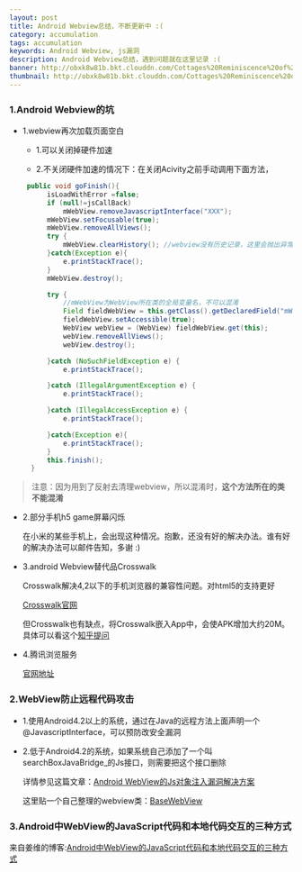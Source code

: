 ```yaml
---
layout: post
title: Android Webview总结，不断更新中 :(
category: accumulation
tags: accumulation
keywords: Android Webview, js漏洞
description: Android Webview总结，遇到问题就在这里记录 :(
banner: http://obxk8w81b.bkt.clouddn.com/Cottages%20Reminiscence%20of%20the%20North.jpg
thumbnail: http://obxk8w81b.bkt.clouddn.com/Cottages%20Reminiscence%20of%20the%20North.jpg
---
```



### 1.Android Webview的坑

- 1.webview再次加载页面空白

  - 1.可以关闭掉硬件加速

  - 2.不关闭硬件加速的情况下：在关闭Acivity之前手动调用下面方法，

  <!--more-->

  ~~~ Java
   public void goFinish(){
        isLoadWithError =false;
        if (null!=jsCallBack)
            mWebView.removeJavascriptInterface("XXX");
        mWebView.setFocusable(true);
        mWebView.removeAllViews();
        try {
        	mWebView.clearHistory(); //webview没有历史记录，这里会抛出异常
        }catch(Exception e){
            e.printStackTrace();
        }
        mWebView.destroy();

        try {
        	//mWebView为WebView所在类的全局变量名，不可以混淆
            Field fieldWebView = this.getClass().getDeclaredField("mWebView");
            fieldWebView.setAccessible(true);
            WebView webView = (WebView) fieldWebView.get(this);
            webView.removeAllViews();
            webView.destroy();

        }catch (NoSuchFieldException e) {
            e.printStackTrace();

        }catch (IllegalArgumentException e) {
            e.printStackTrace();

        }catch (IllegalAccessException e) {
            e.printStackTrace();

        }catch(Exception e){
            e.printStackTrace();
        }
        this.finish();
    }
   ~~~

> 注意：因为用到了反射去清理webview，所以混淆时，**这个方法所在的类不能混淆**


- 2.部分手机h5 game屏幕闪烁

	在小米的某些手机上，会出现这种情况。抱歉，还没有好的解决办法。谁有好的解决办法可以邮件告知，多谢 :)

- 3.android Webview替代品Crosswalk

	Crosswalk解决4,2以下的手机浏览器的兼容性问题。对html5的支持更好

	[Crosswalk官网](https://crosswalk-project.org/)

	但Crosswalk也有缺点，将Crosswalk嵌入App中，会使APK增加大约20M。具体可以看这个[知乎提问](https://www.zhihu.com/question/26484511)

- 4.腾讯浏览服务

	[官网地址](http://x5.tencent.com/index)

### 2.WebView防止远程代码攻击

- 1.使用Android4.2以上的系统，通过在Java的远程方法上面声明一个@JavascriptInterface，可以预防改安全漏洞  

- 2.低于Android4.2的系统，如果系统自己添加了一个叫searchBoxJavaBridge_的Js接口，则需要把这个接口删除

  详情参见这篇文章：[Android WebView的Js对象注入漏洞解决方案](http://blog.csdn.net/leehong2005/article/details/11808557/)

  这里贴一个自己整理的webview类：[BaseWebView](https://gist.github.com/agehua/99233b40e05db29ee0ed4f50fb2c7530)

### 3.Android中WebView的JavaScript代码和本地代码交互的三种方式
来自姜维的博客:[Android中WebView的JavaScript代码和本地代码交互的三种方式](http://blog.csdn.net/jiangwei0910410003/article/details/52687530)
